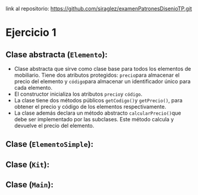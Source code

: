 link al repositorio: https://github.com/siraglez/examenPatronesDisenioTP.git

# Ejercicio 1

## Clase abstracta (`Elemento`):

- Clase abstracta que sirve como clase base para todos los elementos de mobiliario. Tiene dos atributos protegidos: `precio`para almacenar el precio del elemento y `código`para almacenar un identificador único para cada elemento.
- El constructor inicializa los atributos `precio`y `código`.
- La clase tiene dos métodos públicos `getCodigo()`y `getPrecio()`, para obtener el precio y código de los elementos respectivamente.
- La clase además declara un método abstracto `calcularPrecio()`que debe ser implementado por las subclases. Este método calcula y devuelve el precio del elemento.

## Clase (`ElementoSimple`):

## Clase (`Kit`):

## Clase (`Main`):
